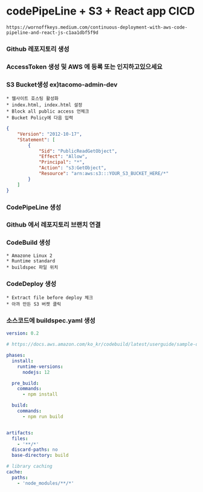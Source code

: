 # codePipeLine + S3 + React app CICD
`https://wornoffkeys.medium.com/continuous-deployment-with-aws-code-pipeline-and-react-js-c1aa1dbf5f9d`


### Github 레포지토리 생성
### AccessToken 생성 및 AWS 에 등록 또는 인지하고있으세요
### S3 Bucket생성 ex)tacomo-admin-dev
    * 웹사이트 호스팅 활성화
    * index.html, index.html 설정
    * Block all public access 언체크
    * Bucket Policy에 다음 입력

```json
{
    "Version": "2012-10-17",
    "Statement": [
        {
            "Sid": "PublicReadGetObject",
            "Effect": "Allow",
            "Principal": "*",
            "Action": "s3:GetObject",
            "Resource": "arn:aws:s3:::YOUR_S3_BUCKET_HERE/*"
        }
    ]
}
```

### CodePipeLine 생성
### Github 에서 레포지토리 브랜치 연결
### CodeBuild 생성 
    * Amazone Linux 2
    * Runtime standard 
    * buildspec 파일 위치 
### CodeDeploy 생성 
    * Extract file before deploy 체크 
    * 아까 만든 S3 버켓 클릭 
### 소스코드에 buildspec.yaml 생성 
```yaml
version: 0.2

# https://docs.aws.amazon.com/ko_kr/codebuild/latest/userguide/sample-docker.html

phases:
  install:
    runtime-versions:
      nodejs: 12

  pre_build:
    commands:
      - npm install

  build:
    commands:
      - npm run build


artifacts:
  files:
    - '**/*'
  discard-paths: no
  base-directory: build

# library caching
cache:
  paths:
    - 'node_modules/**/*'

```